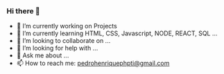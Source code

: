 ### Hi there 👋


- 🔭 I’m currently working on Projects
- 🌱 I’m currently learning HTML, CSS, Javascript, NODE, REACT, SQL ...
- 👯 I’m looking to collaborate on ...
- 🤔 I’m looking for help with ...
- 💬 Ask me about ...
- 📫 How to reach me: pedrohenriquephpti@gmail.com


